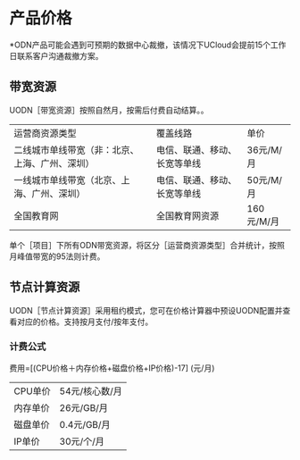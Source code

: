 # 产品价格



\*ODN产品可能会遇到可预期的数据中心裁撤，该情况下UCloud会提前15个工作日联系客户沟通裁撤方案。

## 带宽资源

UODN［带宽资源］按照自然月，按需后付费自动结算。[](/charge/charge)。

|                         |                |          |
| ----------------------- | -------------- | -------- |
| 运营商资源类型                 | 覆盖线路           | 单价       |
| 二线城市单线带宽（非：北京、上海、广州、深圳） | 电信、联通、移动、长宽等单线 | 36元/M/月  |
| 一线城市单线带宽（北京、上海、广州、深圳）   | 电信、联通、移动、长宽等单线 | 50元/M/月  |
| 全国教育网                   | 全国教育网资源        | 160元/M/月 |

单个［项目］下所有ODN带宽资源，将区分［运营商资源类型］合并统计，按照月峰值带宽的95法则计费。

## 节点计算资源

UODN［节点计算资源］采用租约模式，您可在价格计算器中预设UODN配置并查看对应的价格。支持按月支付/按年支付[](/charge/charge)。

### 计费公式

费用=\[(CPU价格＋内存价格+磁盘价格+IP价格)-17\] (元/月)

|       |           |
| ----- | --------- |
| CPU单价 | 54元/核心数/月 |
| 内存单价  | 26元/GB/月  |
| 磁盘单价  | 0.4元/GB/月 |
| IP单价  | 30元/个/月   |
